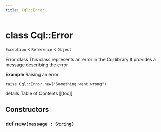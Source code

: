 ```yaml
---
title: Cql::Error
---
```


# class Cql::Error

`Exception` < `Reference` < `Object`

Error class This class represents an error in the Cql library It provides a message describing the error

**Example** Raising an error

```crystal
raise Cql::Error.new("Something went wrong")
```

details Table of Contents \[\[toc]]

## Constructors

### def new`(message : String)`
